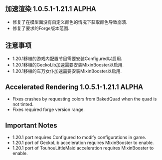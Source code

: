 ## 加速渲染 1.0.5.1-1.21.1 ALPHA
- 修复了在模型面没有自定义颜色的情况下获取颜色导致崩溃.
- 修复了要求的Forge版本范围.

## 注意事项
- 1.20.1移植的游戏内配置节目需要安装Configured以启用.
- 1.20.1移植的GeckoLib加速需要安装MixinBooster以启用.
- 1.20.1移植的车万女仆加速需要安装MixinBooster以启用.

## Accelerated Rendering 1.0.5.1-1.21.1 ALPHA
- Fixes crashes by requesting colors from BakedQuad when the quad is not tinted.
- Fixes required forge version range.

## Important Notes
- 1.20.1 port requires Configured to modify configurations in game.
- 1.20.1 port of GeckoLib acceleration requires MixinBooster to enable.
- 1.20.1 port of TouhouLittleMaid acceleration requires MixinBooster to enable.